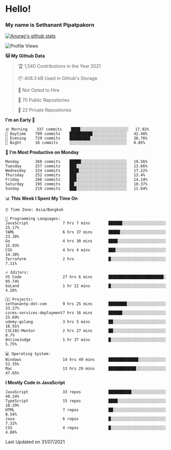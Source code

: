 # Hello!
### My name is Sethanant Pipatpakorn

[![Anurag's github stats](https://github-readme-stats.vercel.app/api?username=thetkpark&count_private=true&show_icons=true&theme=tokyonight)](https://github.com/anuraghazra/github-readme-stats)

<!--START_SECTION:waka-->
![Profile Views](http://img.shields.io/badge/Profile%20Views-4-blue)

**🐱 My Github Data** 

> 🏆 1,540 Contributions in the Year 2021
 > 
> 📦 408.3 kB Used in Github's Storage 
 > 
> 🚫 Not Opted to Hire
 > 
> 📜 70 Public Repositories 
 > 
> 🔑 22 Private Repositories  
 > 
**I'm an Early 🐤** 

```text
🌞 Morning    337 commits    ████░░░░░░░░░░░░░░░░░░░░░   17.92% 
🌆 Daytime    799 commits    ██████████░░░░░░░░░░░░░░░   42.48% 
🌃 Evening    729 commits    █████████░░░░░░░░░░░░░░░░   38.76% 
🌙 Night      16 commits     ░░░░░░░░░░░░░░░░░░░░░░░░░   0.85%

```
📅 **I'm Most Productive on Monday** 

```text
Monday       368 commits    █████░░░░░░░░░░░░░░░░░░░░   19.56% 
Tuesday      257 commits    ███░░░░░░░░░░░░░░░░░░░░░░   13.66% 
Wednesday    324 commits    ████░░░░░░░░░░░░░░░░░░░░░   17.22% 
Thursday     252 commits    ███░░░░░░░░░░░░░░░░░░░░░░   13.4% 
Friday       266 commits    ███░░░░░░░░░░░░░░░░░░░░░░   14.14% 
Saturday     195 commits    ██░░░░░░░░░░░░░░░░░░░░░░░   10.37% 
Sunday       219 commits    ███░░░░░░░░░░░░░░░░░░░░░░   11.64%

```


📊 **This Week I Spent My Time On** 

```text
⌚︎ Time Zone: Asia/Bangkok

💬 Programming Languages: 
JavaScript               7 hrs 7 mins        ██████░░░░░░░░░░░░░░░░░░░   25.17% 
YAML                     6 hrs 37 mins       █████░░░░░░░░░░░░░░░░░░░░   23.38% 
Go                       4 hrs 30 mins       ████░░░░░░░░░░░░░░░░░░░░░   15.93% 
CSS                      4 hrs 4 mins        ███░░░░░░░░░░░░░░░░░░░░░░   14.38% 
Terraform                2 hrs               █░░░░░░░░░░░░░░░░░░░░░░░░   7.11%

🔥 Editors: 
VS Code                  27 hrs 6 mins       ████████████████████████░   95.74% 
GoLand                   1 hr 12 mins        █░░░░░░░░░░░░░░░░░░░░░░░░   4.26%

🐱‍💻 Projects: 
sethanantp-dot-com       9 hrs 25 mins       ████████░░░░░░░░░░░░░░░░░   33.27% 
cscms-services-deployment7 hrs 16 mins       ██████░░░░░░░░░░░░░░░░░░░   25.69% 
udemy-golang             3 hrs 5 mins        ██░░░░░░░░░░░░░░░░░░░░░░░   10.91% 
CSC102-Mentor            2 hrs 27 mins       ██░░░░░░░░░░░░░░░░░░░░░░░   8.7% 
OnlineJudge              1 hr 37 mins        █░░░░░░░░░░░░░░░░░░░░░░░░   5.75%

💻 Operating System: 
Windows                  14 hrs 49 mins      █████████████░░░░░░░░░░░░   52.35% 
Mac                      13 hrs 29 mins      ████████████░░░░░░░░░░░░░   47.65%

```

**I Mostly Code in JavaScript** 

```text
JavaScript               33 repos            ██████████░░░░░░░░░░░░░░░   40.24% 
TypeScript               15 repos            ████░░░░░░░░░░░░░░░░░░░░░   18.29% 
HTML                     7 repos             ██░░░░░░░░░░░░░░░░░░░░░░░   8.54% 
Java                     6 repos             █░░░░░░░░░░░░░░░░░░░░░░░░   7.32% 
CSS                      4 repos             █░░░░░░░░░░░░░░░░░░░░░░░░   4.88%

```



 Last Updated on 31/07/2021
<!--END_SECTION:waka-->

